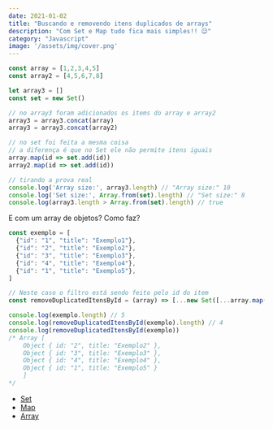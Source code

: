 ```yaml
---
date: 2021-01-02
title: "Buscando e removendo itens duplicados de arrays"
description: "Com Set e Map tudo fica mais simples!! 😉"
category: "Javascript"
image: '/assets/img/cover.png'
---
```


``` javascript
const array = [1,2,3,4,5]
const array2 = [4,5,6,7,8]

let array3 = []
const set = new Set()

// no array3 foram adicionados os items do array e array2
array3 = array3.concat(array)
array3 = array3.concat(array2)

// no set foi feita a mesma coisa
// a diferença é que no Set ele não permite itens iguais
array.map(id => set.add(id))
array2.map(id => set.add(id))

// tirando a prova real
console.log('Array size:', array3.length) // "Array size:" 10
console.log('Set size:', Array.from(set).length) // "Set size:" 8
console.log(array3.length > Array.from(set).length) // true
```

E com um array de objetos? Como faz?

``` javascript
const exemplo = [
  {"id": "1", "title": "Exemplo1"},
  {"id": "2", "title": "Exemplo2"},
  {"id": "3", "title": "Exemplo3"},
  {"id": "4", "title": "Exemplo4"},
  {"id": "1", "title": "Exemplo5"},
]

// Neste caso o filtro está sendo feito pelo id do item
const removeDuplicatedItensById = (array) => [...new Set([...array.map(item => array[item.id])])]

console.log(exemplo.length) // 5
console.log(removeDuplicatedItensById(exemplo).length) // 4
console.log(removeDuplicatedItensById(exemplo)) 
/* Array [
    Object { id: "2", title: "Exemplo2" }, 
    Object { id: "3", title: "Exemplo3" }, 
    Object { id: "4", title: "Exemplo4" }, 
    Object { id: "1", title: "Exemplo5" }
    ]
*/
```


- <a href="https://developer.mozilla.org/en-US/docs/Web/JavaScript/Reference/Global_Objects/Set" target="_blank" rel="noopener noreferrer">Set</a>
- <a href="https://developer.mozilla.org/en-US/docs/Web/JavaScript/Reference/Global_Objects/Map" target="_blank" rel="noopener noreferrer">Map</a>
- <a href="https://developer.mozilla.org/en-US/docs/Web/JavaScript/Reference/Global_Objects/Array" target="_blank" rel="noopener noreferrer">Array</a>
